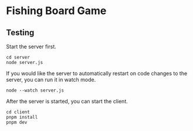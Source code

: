 # Fishing Board Game

## Testing

Start the server first.

    cd server
    node server.js

If you would like the server to automatically restart on code changes to the
server, you can run it in watch mode.

    node --watch server.js

After the server is started, you can start the client.

    cd client
    pnpm install
    pnpm dev
